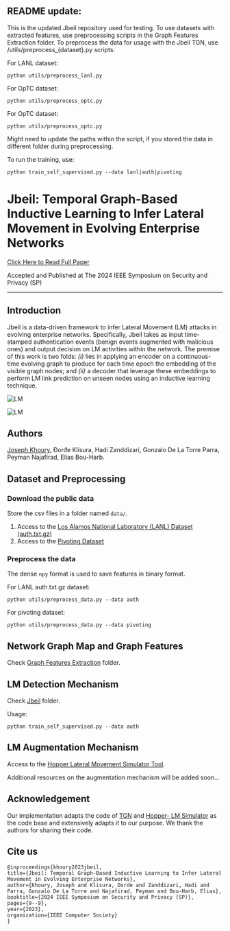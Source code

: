 ## README update:
This is the updated Jbeil repository used for testing. To use datasets with extracted features, use preprocessing scripts in the Graph Features Extraction folder.
To preprocess the data for usage with the Jbeil TGN, use /utils/preprocess_{dataset}.py scripts:

For LANL dataset:

    python utils/preprocess_lanl.py

For OpTC dataset:

    python utils/preprocess_optc.py

For OpTC dataset:

    python utils/preprocess_optc.py

Might need to update the paths within the script, if you stored the data in different folder during preprocessing.

To run the training, use:

    python train_self_supervised.py --data lanl|auth|pivoting


# Jbeil: Temporal Graph-Based Inductive Learning to Infer Lateral Movement in Evolving Enterprise Networks 

<a href="https://www.computer.org/csdl/proceedings-article/sp/2024/313000a009/1RjE9NF72De" target="_blank" class="button big">Click Here to Read Full Paper</a>

Accepted and Published at The 2024 IEEE Symposium on Security and Privacy (SP)
<hr>

## Introduction
Jbeil is a data-driven framework to infer Lateral Movement (LM) attacks in evolving enterprise networks. Specifically, Jbeil takes as input time-stamped authentication events (benign events augmented with malicious ones) and output decision on LM activities within the network. The premise of this work is two folds: *(i)* lies in applying an encoder on a continuous-time evolving graph to produce for each time epoch the embedding of the visible graph nodes; and *(ii)* a decoder that leverage these embeddings to perform LM link prediction on unseen nodes using an inductive learning technique.

![LM](thumbnail_APT_LM.png)

![LM](thumbnail.png)

## Authors
[Joseph Khoury](https://scholar.google.com/citations?user=pupjXigAAAAJ&hl=en&oi=ao), Đorđe Klisura, Hadi Zanddizari, Gonzalo De La Torre Parra, Peyman Najafirad, Elias Bou-Harb.

## Dataset and Preprocessing
### Download the public data
Store the csv files in a folder named `data/`.
1. Access to the [Los Alamos National Laboratory (LANL) Dataset (auth.txt.gz)](https://csr.lanl.gov/data/cyber1/)
2. Access to the [Pivoting Dataset](https://ieeexplore.ieee.org/stamp/stamp.jsp?arnumber=8078189)

### Preprocess the data
The dense `npy` format is used to save features in binary format.

For LANL auth.txt.gz dataset:

    python utils/preprocess_data.py --data auth

For pivoting dataset:

    python utils/preprocess_data.py --data pivoting

## Network Graph Map and Graph Features
Check [Graph Features Extraction](https://github.com/LMscope/Jbeil/tree/main/Graph%20Features%20Extraction) folder.


## LM Detection Mechanism
Check [Jbeil](https://github.com/LMscope/Jbeil/tree/main/Jbeil) folder.

Usage:

    python train_self_supervised.py --data auth

## LM Augmentation Mechanism
Access to the [Hopper Lateral Movement Simulator Tool](https://github.com/grantho/lateral-movement-simulator).

Additional resources on the augmentation mechanism will be added soon...

## Acknowledgement
Our implementation adapts the code of [TGN](https://github.com/twitter-research/tgn) and [Hopper- LM Simulator](https://github.com/grantho/lateral-movement-simulator) as the code base and extensively adapts it to our purpose. We thank the authors for sharing their code.

## Cite us
    @inproceedings{khoury2023jbeil,
    title={Jbeil: Temporal Graph-Based Inductive Learning to Infer Lateral Movement in Evolving Enterprise Networks},
    author={Khoury, Joseph and Klisura, Dorde and Zanddizari, Hadi and Parra, Gonzalo De La Torre and Najafirad, Peyman and Bou-Harb, Elias},
    booktitle={2024 IEEE Symposium on Security and Privacy (SP)},
    pages={9--9},
    year={2023},
    organization={IEEE Computer Society}
    }

